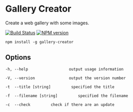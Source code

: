 # Gallery Creator

Create a web gallery with some images.

[![Build Status](https://travis-ci.org/cedced19/gallery-creator.svg?branch=master)](https://travis-ci.org/cedced19/gallery-creator)
[![NPM version](https://badge.fury.io/js/gallery-creator.svg)](http://badge.fury.io/js/gallery-creator)

```
npm install -g gallery-creator
```

## Options

```
-h, --help                  output usage information

-V, --version               output the version number

-t  --title [string]         specified the title

-f  --filename [string]         specified the filename

-c  --check         check if there are an update
```